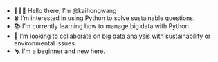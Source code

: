 - 🙋🏻‍♂️ Hello there, I’m @kaihongwang
- 🍀 I’m interested in using Python to solve sustainable questions.
- 📚 I’m currently learning how to manage big data with Python.
- 🔗 I’m looking to collaborate on big data analysis with sustainability or environmental issues.
- 🪜 I'm a beginner and new here.

<!---
kaihongwang/kaihongwang is a ✨ special ✨ repository because its `README.md` (this file) appears on your GitHub profile.
You can click the Preview link to take a look at your changes.
--->
